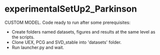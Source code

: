 # experimentalSetUp2_Parkinson

CUSTOM MODEL.
Code ready to run after some prerequisites:

- Create folders named datasets, figures and results at the same level as the scripts.
- Clone UEX, PCG and SVD_stable into 'datasets' folder.
- Run launcher.py and wait. 
